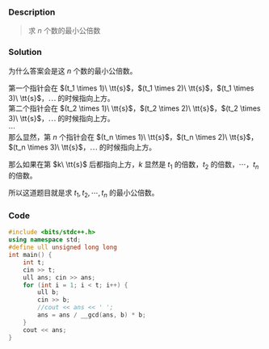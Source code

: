### Description

> 求 $n$ 个数的最小公倍数

### Solution

为什么答案会是这 $n$ 个数的最小公倍数。

第一个指针会在 $(t_1 \times 1)\ \tt{s}$，$(t_1 \times 2)\ \tt{s}$，$(t_1 \times 3)\ \tt{s}$，$\cdots$ 的时候指向上方。        
第二个指针会在 $(t_2 \times 1)\ \tt{s}$，$(t_2 \times 2)\ \tt{s}$，$(t_2 \times 3)\ \tt{s}$，$\cdots$ 的时候指向上方。       
$\cdots$          
那么显然，第 $n$ 个指针会在 $(t_n \times 1)\ \tt{s}$，$(t_n \times 2)\ \tt{s}$，$(t_n \times 3)\ \tt{s}$，$\cdots$ 的时候指向上方。

那么如果在第 $k\ \tt{s}$ 后都指向上方，$k$ 显然是 $t_1$ 的倍数，$t_2$ 的倍数，$\cdots$，$t_n$ 的倍数。

所以这道题目就是求 $t_1, t_2, \cdots, t_n$ 的最小公倍数。



### Code
```cpp
#include <bits/stdc++.h>
using namespace std;
#define ull unsigned long long
int main() {
	int t;
	cin >> t;
	ull ans; cin >> ans;
	for (int i = 1; i < t; i++) {
		ull b;
		cin >> b;
		//cout << ans << ' ';
		ans = ans / __gcd(ans, b) * b;
	}
	cout << ans;
}
```